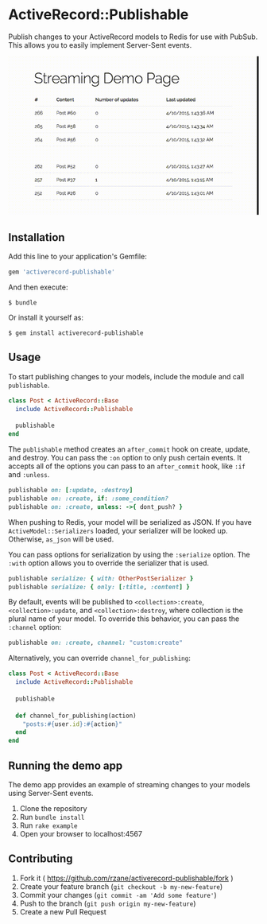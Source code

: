 # ActiveRecord::Publishable

Publish changes to your ActiveRecord models to Redis for use with PubSub. This allows you to easily implement Server-Sent events.

![Preview](examples/sse/public/streaming.gif?raw=true)

## Installation

Add this line to your application's Gemfile:

```ruby
gem 'activerecord-publishable'
```

And then execute:

    $ bundle

Or install it yourself as:

    $ gem install activerecord-publishable

## Usage

To start publishing changes to your models, include the module and call `publishable`.

```ruby
class Post < ActiveRecord::Base
  include ActiveRecord::Publishable

  publishable
end
```

The `publishable` method creates an `after_commit` hook on create, update, and destroy. You can pass the `:on` option to only push certain events. It accepts all of the options you can pass to an `after_commit` hook, like `:if` and `:unless`.

```ruby
publishable on: [:update, :destroy]
publishable on: :create, if: :some_condition?
publishable on: :create, unless: ->{ dont_push? }
```

When pushing to Redis, your model will be serialized as JSON. If you have `ActiveModel::Serializers` loaded, your serializer will be looked up. Otherwise, `as_json` will be used.

You can pass options for serialization by using the `:serialize` option. The `:with` option allows you to override the serializer that is used.

```ruby
publishable serialize: { with: OtherPostSerializer }
publishable serialize: { only: [:title, :content] }
```

By default, events will be published to `<collection>:create`, `<collection>:update`, and `<collection>:destroy`, where collection is the plural name of your model. To override this behavior, you can pass the `:channel` option:

```ruby
publishable on: :create, channel: "custom:create"
```

Alternatively, you can override `channel_for_publishing`:

```ruby
class Post < ActiveRecord::Base
  include ActiveRecord::Publishable

  publishable

  def channel_for_publishing(action)
    "posts:#{user.id}:#{action}"
  end
end
```

## Running the demo app

The demo app provides an example of streaming changes to your models using Server-Sent events.

1. Clone the repository
2. Run `bundle install`
3. Run `rake example`
4. Open your browser to localhost:4567

## Contributing

1. Fork it ( https://github.com/rzane/activerecord-publishable/fork )
2. Create your feature branch (`git checkout -b my-new-feature`)
3. Commit your changes (`git commit -am 'Add some feature'`)
4. Push to the branch (`git push origin my-new-feature`)
5. Create a new Pull Request
